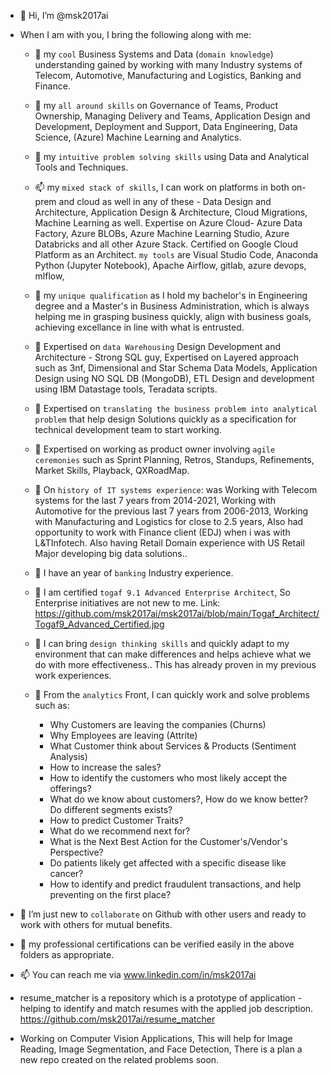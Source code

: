 - 👋 Hi, I’m @msk2017ai
                        
- When I am with you, I bring the following along with me:
      
   - 💞️   my `cool` Business Systems and Data (`domain knowledge`) understanding gained by working with many Industry systems of Telecom, Automotive, Manufacturing and Logistics, Banking and Finance.
         
   - 👀   my `all around skills` on Governance of Teams, Product Ownership, Managing  Delivery and Teams, Application Design and Development, Deployment and Support, Data Engineering, Data Science, (Azure) Machine Learning and Analytics.  
         
   - 👋   my `intuitive problem solving skills` using Data and Analytical Tools and Techniques.

   - 📫   my `mixed stack of skills`, I can work on platforms in both on-prem and cloud as well in any of these - Data Design and Architecture, Application Design & Architecture, Cloud Migrations, Machine Learning as well. Expertise on Azure Cloud- Azure Data Factory, Azure BLOBs, Azure Machine Learning Studio, Azure Databricks and all other Azure Stack. Certified on Google Cloud Platform as an Architect. `my tools` are Visual Studio Code, Anaconda Python (Jupyter Notebook), Apache Airflow, gitlab, azure devops, mlflow, 
          
   - 🌱   my `unique qualification` as I hold my bachelor's in Engineering degree and a Master's in Business Administration, which is always helping me in grasping business quickly, align with business goals, achieving   excellance in line with what is entrusted.
        
   - 💞️   Expertised on `data Warehousing` Design Development and Architecture - Strong SQL guy, Expertised on Layered approach such as 3nf, Dimensional and Star Schema Data Models, Application Design using NO SQL DB (MongoDB), ETL Design and development using IBM Datastage tools, Teradata scripts.
         
   - 👀   Expertised on `translating the business problem into analytical problem` that help design Solutions quickly as a specification for technical development team to start working.
         
   - 👋  Expertised on working as product owner involving `agile ceremonies` such as Sprint Planning, Retros, Standups, Refinements, Market Skills, Playback, QXRoadMap.

   - 👀 On `history of IT systems experience`: was Working with Telecom systems for the last 7 years from 2014-2021,  Working with Automotive for the previous last 7 years from 2006-2013, Working with Manufacturing and Logistics for close to 2.5 years, Also had opportunity to work with Finance client (EDJ) when i was with L&TInfotech. Also having Retail Domain experience with US Retail Major developing big data solutions..

   - 💞️ I have an year of `banking` Industry experience. 

   - 👋 I am certified `togaf 9.1 Advanced Enterprise Architect`, So Enterprise initiatives are not new to me. Link: https://github.com/msk2017ai/msk2017ai/blob/main/Togaf_Architect/Togaf9_Advanced_Certified.jpg

   - 👀 I can bring `design thinking skills` and quickly adapt to my environment that can make differences and helps achieve what we do with more effectiveness.. This has already proven in my previous work experiences.
               
   - 🌱  From the `analytics` Front, I can quickly work and solve problems such as:
      -  Why Customers are leaving the companies (Churns)
      -  Why Employees are leaving (Attrite)
      -  What Customer think about Services & Products (Sentiment Analysis)
      -  How to increase the sales? 
      -  How to identify the customers who  most likely accept the offerings?
      -  What do we know about customers?, How do we know better? Do different segments exists?
      -  How to predict Customer Traits?
      -  What do we recommend next for?
      -  What is the Next Best Action for the Customer's/Vendor's Perspective?
      -  Do patients likely get affected with a specific disease like cancer?
      -  How to identify and predict fraudulent transactions, and help preventing on the first place?

- 💞️ I’m just new to `collaborate` on Github with other users and ready to work with others for mutual benefits. 

- 👀 my professional certifications can be verified easily in the above folders as appropriate.
                     
- 📫 You can reach me via www.linkedin.com/in/msk2017ai
                                     
-  resume_matcher is a repository which is a prototype of application - helping to identify and match resumes with the applied job description. 
https://github.com/msk2017ai/resume_matcher
                               
-  Working on Computer Vision Applications, This will help for Image Reading, Image Segmentation, and Face Detection, There is a plan a new repo created on the related problems soon.


<!---
msk2017ai/msk2017ai is a ✨ special ✨ repository because its `README.md` (this file) appears on your GitHub profile.
You can click the Preview link to take a look at your changes.
--->


